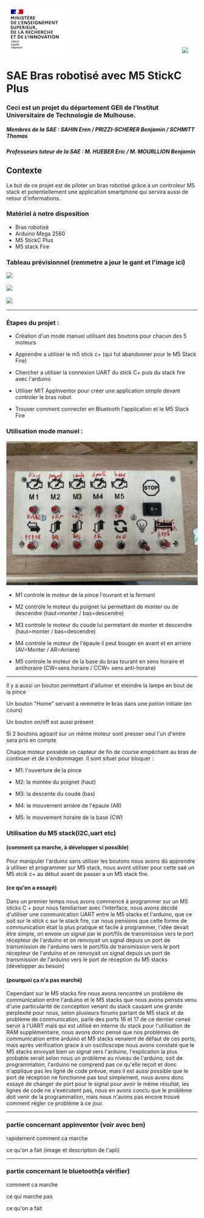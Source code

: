 <img src="Images/Logo_enseignement_sup.png" width="152">&nbsp;&nbsp;&nbsp;&nbsp;&nbsp;&nbsp;&nbsp;&nbsp;&nbsp;&nbsp;&nbsp;&nbsp;&nbsp;&nbsp;&nbsp;&nbsp;&nbsp;&nbsp;&nbsp;&nbsp;&nbsp;&nbsp;&nbsp;&nbsp;&nbsp;&nbsp;&nbsp;&nbsp;&nbsp;&nbsp;&nbsp;&nbsp;&nbsp;&nbsp;&nbsp;&nbsp;&nbsp;&nbsp;&nbsp;&nbsp;&nbsp;&nbsp;&nbsp;&nbsp;&nbsp;&nbsp;&nbsp;&nbsp;&nbsp;&nbsp;&nbsp;&nbsp;&nbsp;&nbsp;&nbsp;&nbsp;&nbsp;&nbsp;&nbsp;&nbsp;&nbsp;&nbsp;&nbsp;&nbsp;&nbsp;&nbsp;&nbsp;&nbsp;&nbsp;&nbsp;&nbsp;&nbsp;&nbsp;&nbsp;&nbsp;&nbsp;&nbsp;&nbsp;&nbsp;<img src="Images/Logo_Université_de_Haute-Alsace_-_UHA.png" width="330">

# SAE Bras robotisé avec M5 StickC Plus

### Ceci est un projet du département GEII de l'Institut Universitaire de Technologie de Mulhouse.

##### Membres de la SAE : SAHIN Eren / PRIZZI-SCHERER Benjamin / SCHMITT Thomas

##### Professeurs tuteur de la SAE : M. HUEBER Eric / M. MOURLLION Benjamin

## Contexte

Le but de ce projet est de piloter un bras robotisé grâce à un controleur M5 stack et potentiellement une application smartphone qui servira aussi de retour d'informations.

### Matériel à notre disposition

- Bras robotisé
- Arduino Mega 2560
- M5 StickC Plus
- M5 stack Fire

### Tableau prévisionnel (remmetre a jour le gant et l'image ici)

![](https://github.com/ErenS61/SAE4-BRAS-ROBOT-M5STACK/blob/main/Images/Tableau%20pr%C3%A9visionnel%203.png)

![](https://github.com/ErenS61/SAE4-BRAS-ROBOT-M5STACK/blob/main/Images/Tableau%20pr%C3%A9visionnel%201.png)

![](https://github.com/ErenS61/SAE4-BRAS-ROBOT-M5STACK/blob/main/Images/Tableau%20pr%C3%A9visionnel%202.png)

***

### Étapes du projet :

- Création d'un mode manuel utilisant des boutons pour chacun des 5 moteurs

- Apprendre a utiliser le m5 stick c+ (qui fut abandonner pour le M5 Stack Fire)

- Chercher a utiliser la connexion UART du stick C+ puis du stack fire avec l'arduino

- Utiliser MIT AppInventor pour créer une application simple devant controler le bras robot 

- Trouver comment connecter en Bluetooth l'application et le M5 Stack Fire

### Utilisation mode manuel :

<img src="https://github.com/ErenS61/SAE4-BRAS-ROBOT-M5STACK/blob/main/Images/Bouton%20robot.jpeg ">

- M1 controle le moteur de la pince l'ouvrant et la fermant

- M2 controle le moteur du poignet lui permettant de monter ou de descendre (haut=monter / bas=descendre)

- M3 controle le moteur du coude lui permetant de monter et descendre (haut=monter / bas=descendre)

- M4 controle le moteur de l'épaule il peut bouger en avant et en arriere (AV=Monter / AR=Arriere)

- M5 controle le moteur de la base du bras tourant en sens horaire et antihoraire (CW=sens horaire / CCW= sens anti-horaire)

***

Il y a aussi un bouton permettant d'allumer et eteindre la lampe en bout de la pince

Un bouton "Home" servant a remmetre le bras dans une potion initiale (en cours)

Un bouton on/off est aussi présent

Si 2 boutons agisant sur un même moteur sont presser seul l'un d'entre sera pris en compte

Chaque moteur possède un capteur de fin de course empêchant au bras de continuer et de s'endommager. Il sont situer pour bloquer :

- M1: l'ouverture de la pince

- M2: la montée du poignet (haut)

- M3: la descente du coude (bas)

- M4: le mouvement arrière de l'épaule (AR)

- M5: le mouvement horaire de la base (CW)


###  Utilisation du M5 stack(I2C,uart etc)

#### (comment ça marche, à développer si possible)
Pour manipuler l'arduino sans utiliser les boutons nous avons dû apprendre à utiliser et programmer sur M5 stack, nous avont utiliser pour cette saé un M5 stcik c+ au début avant de passer a un M5 stack fire.

#### (ce qu'on a essayé)
Dans un premier temps nous avons commencé à programmer sur un M5 sticks C + pour nous familiariser avec l'interface, nous avons décidé d'utiliser une communication UART entre le M5 stacks et l'arduino, que ce soit sur le stick c sur le stack fire, car nous pensions que cette forme de communication était la plus pratique et facile à programmer, l'idée devait être simple, on envoie un signal par le port/fils de transmission vers le port récepteur de l'arduino et on renvoyait un signal depuis un port de transmission de l'arduino vers le port/fils de transmission vers le port récepteur de l'arduino et on renvoyait un signal depuis un port de transmission de l'arduino vers le port de réception du M5 stacks (développer au besoin)

#### (pourquoi ça n'a pas marché)
Cependant sur le M5 stacks fire nous avons rencontré un problème de communication entre l'arduino et le M5 stacks que nous avons pensés venu d'une particularité de conception venant du stack causant une grande perplexité pour nous, selon plusieurs forums parlant de M5 stack et de problème de communication, parle des ports 16 et 17 de ce dernier censé servir à l'UART mais qui est utilisé en interne du stack pour l'utilisation de RAM supplémentaire, nous avons donc pensé que nos problèmes de communication entre arduino et M5 stacks venaient de défaut de ces ports, mais après vérification grace à un oscilloscope nous avons constaté que le M5 stacks envoyait bien un signal vers l'arduino, l'explication la plus probable serait selon nous un problème  au niveau de l'arduino, soit de programmation, l'arduino ne comprend pas ce qu'elle reçoit et donc n'applique pas les ligné de code prévue, mais il est aussi possible que le port de réception ne fonctionne pas tout simplement, nous avons donc essayé de changer de port pour le signal pour avoir le même résultat, les lignes de code ne s'exécutent pas, nous en avons conclu que le problème doit venir de la programmation, mais nous n'avons pas encore trouvé comment régler ce problème à ce jour.

***

### partie concernant appinventor (voir avec ben)

rapidement comment ca marche

ce qu'on a fait (image et description de l'apli)

***

### partie concernant le bluetooth(a vérifier)

comment ca marche

ce qui marche pas

ce qu'on a fait
